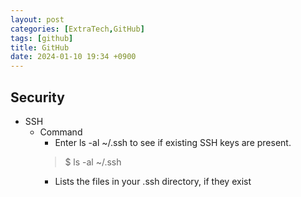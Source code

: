 ```yaml
---
layout: post
categories: [ExtraTech,GitHub]
tags: [github]
title: GitHub
date: 2024-01-10 19:34 +0900
---
```


## Security
* SSH
    * Command
        * Enter ls -al ~/.ssh to see if existing SSH keys are present.  
        >$ ls -al ~/.ssh
        * Lists the files in your .ssh directory, if they exist



  
